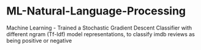 # ML-Natural-Language-Processing
Machine Learning - Trained a Stochastic Gradient Descent Classifier with different ngram (Tf-Idf) model representations, to classify imdb reviews as being positive or negative
